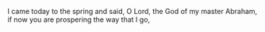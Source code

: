 I came today to the spring and said, O Lord, the God of my master Abraham, if now you are prospering the way that I go,
